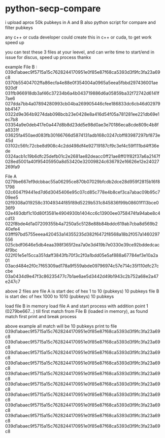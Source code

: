 # python-secp-compare
i upload aprox 50k pubkeys in A and B
also python script for compare and filter pubkeys

any c++ or cuda developer could create this in c++ or cuda, to get work speed up

you can test these 3 files at your leevel, and can write time to start/end in issue 
for discus, speed up process
thankx





example
File B :
039d1abaec9f5715a15c7628244170951e0f85e87f68ca5393d3f9fc3fa23a69c8
0370b55404702ffa86ecfa4e88e0f354004a0965a5eea5fbbd297436001ae920df
031fb966918db3af46c37234b6a4b043719886d6a05859ba32f72742d6141f7ae6
027dda7bb4a07894280993cb04ba269905446cfee186833dc6cb46d02979bb4147
0322d9e364b9274dab098bcb23e0428e8a416d54f05a781281ee221db69e1ec7b8
03354a9e0deb417e0a447d8b8d23dd5e98d0ae3e70186eca8cde809c4b8fa8331f
03625fa450aed083fb30166766d5874131adb168c0247cbff83987297bf873e45d
03102c56fc72cbe8d908c4c2dd498df4e92719187cf9c3ef4c59f111bd4ff36ede
0324acb1c19b6dfc25defb01c2e2681ae82deacc0ff21ae8ff01f82f37a6a2147f
028ed5001a40f95405950a8d53420e32009824c636792e16626e12e24027269fa9

File A
0279be667ef9dcbbac55a06295ce870b07029bfcdb2dce28d959f2815b16f81798
02c6047f9441ed7d6d3045406e95c07cd85c778e4b8cef3ca7abac09b95c709ee5
02f9308a019258c31049344f85f89d5229b531c845836f99b08601f113bce036f9
02e493dbf1c10d80f3581e4904930b1404cc6c13900ee0758474fa94abe8c4cd13
022f8bde4d1a07209355b4a7250a5c5128e88b84bddc619ab7cba8d569b240efe4
03fff97bd5755eeea420453a14355235d382f6472f8568a18b2f057a1460297556
025cbdf0646e5db4eaa398f365f2ea7a0e3d419b7e0330e39ce92bddedcac4f9bc
022f01e5e15cca351daff3843fb70f3c2f0a1bdd05e5af888a67784ef3e10a2a01
03acd484e2f0c7f65309ad178a9f559abde09796974c57e714c35f110dfc27ccbe
03a0434d9e47f3c86235477c7b1ae6ae5d3442d49b1943c2b752a68e2a47e247c7

above 2 files are
file A is start dec of hex 1 to 10 (pubkeys) 10 pubkeys
file B is start dec of hex 1000 to 1010 (pubkeys) 10 pubkeys

load file B in memory
load file A and start process with addition point 1 (0279be667...) till first match from File B (loaded in memory), as found match first print and break process

above example all match will be 10 pubkeys print to file
039d1abaec9f5715a15c7628244170951e0f85e87f68ca5393d3f9fc3fa23a69c8
039d1abaec9f5715a15c7628244170951e0f85e87f68ca5393d3f9fc3fa23a69c8
039d1abaec9f5715a15c7628244170951e0f85e87f68ca5393d3f9fc3fa23a69c8
039d1abaec9f5715a15c7628244170951e0f85e87f68ca5393d3f9fc3fa23a69c8
039d1abaec9f5715a15c7628244170951e0f85e87f68ca5393d3f9fc3fa23a69c8
039d1abaec9f5715a15c7628244170951e0f85e87f68ca5393d3f9fc3fa23a69c8
039d1abaec9f5715a15c7628244170951e0f85e87f68ca5393d3f9fc3fa23a69c8
039d1abaec9f5715a15c7628244170951e0f85e87f68ca5393d3f9fc3fa23a69c8
039d1abaec9f5715a15c7628244170951e0f85e87f68ca5393d3f9fc3fa23a69c8
039d1abaec9f5715a15c7628244170951e0f85e87f68ca5393d3f9fc3fa23a69c8
